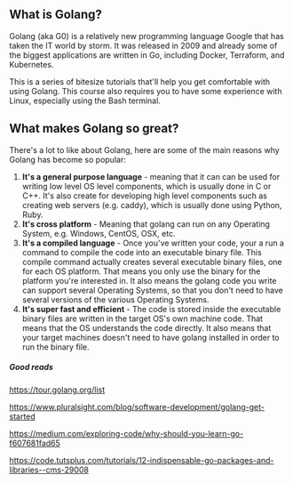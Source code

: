 <h2>What is Golang?</h2>
Golang (aka G0) is a relatively new programming language Google that has taken the IT world by storm. It was released in 2009 and already some of the biggest applications are written in Go, including Docker, Terraform, and Kubernetes.

This is a series of bitesize tutorials that'll help you get comfortable with using Golang. This course also requires you to have some experience with Linux, especially using the Bash terminal. 



<h2>What makes Golang so great?</h2>

There's a lot to like about Golang, here are some of the main reasons why Golang has become so popular:

<ol>
<li><strong>It's a general purpose language</strong> -  meaning that it can can be used for writing low level OS level components, which is usually done in C or C++. It's also create for developing high level components such as creating web servers (e.g. caddy), which is usually done using Python, Ruby.</li>
<li><strong>It's cross platform</strong> - Meaning that golang can run on any Operating System, e.g. Windows, CentOS, OSX, etc.</li>
<li><strong>It's a compiled language</strong> - Once you've written your code, your a run a command to compile the code into an  executable binary file. This compile command actually creates several executable binary files, one for each OS platform. That means you only use the binary for the platform you're interested in. It also means the golang code you write can support several Operating Systems, so that you don't need to have several versions of the various Operating Systems.</li>
<li><strong>It's super fast and efficient</strong> - The code is stored inside the executable binary files are written in the target OS's own machine code. That means that the OS understands the code directly. It also means that your target machines doesn't need to have golang installed in order to run the binary file.</li>
</ol>




<h5>Good reads</h5>

https://tour.golang.org/list

https://www.pluralsight.com/blog/software-development/golang-get-started

https://medium.com/exploring-code/why-should-you-learn-go-f607681fad65


https://code.tutsplus.com/tutorials/12-indispensable-go-packages-and-libraries--cms-29008
 
 